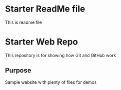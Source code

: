 # Starter ReadMe file 

This is readme file 

# Starter Web Repo

This repository is for showing how Git and GitHub work

## Purpose

Sample website with plenty of files for demos
